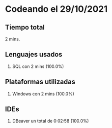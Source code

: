 # Codeando el 29/10/2021

## Tiempo total
2 mins.

## Lenguajes usados
1. SQL con 2 mins (100.0%)

## Plataformas utilizadas
1. Windows con 2 mins (100.0%)

## IDEs
1. DBeaver un total de 0:02:58 (100.0%)

